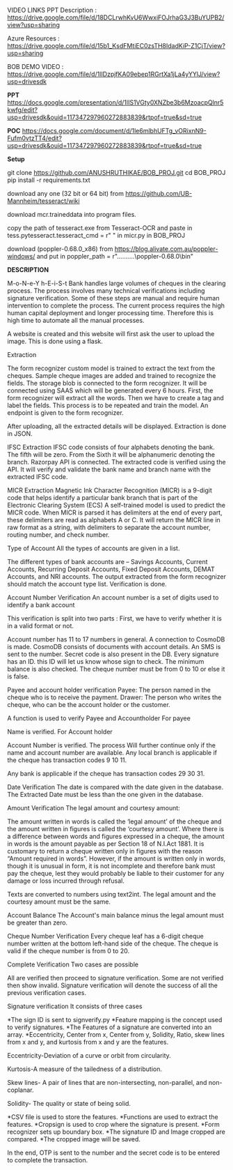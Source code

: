 VIDEO LINKS
PPT Description : https://drive.google.com/file/d/18DCLrwhKvU6WwxiFOJrhaG3J3BuYUPB2/view?usp=sharing

Azure Resources : https://drive.google.com/file/d/15b1_KsdFMtiEC0zsTH8IdadKiP-Z1CjT/view?usp=sharing

BOB DEMO VIDEO : https://drive.google.com/file/d/1lIDzpjfKA09ebep1RGrtXa1jLa4yYYlJ/view?usp=drivesdk

**PPT**
https://docs.google.com/presentation/d/1lIS1VGty0XNZbe3b6MzoacpQlnr5kwfg/edit?usp=drivesdk&ouid=117347297960272883839&rtpof=true&sd=true

**POC**
https://docs.google.com/document/d/1le6mlbhUFTg_vORixnN9-Fufm0vtzTT4/edit?usp=drivesdk&ouid=117347297960272883839&rtpof=true&sd=true

**Setup**

git clone https://github.com/ANUSHRUTHIKAE/BOB_PROJ.git
cd BOB_PROJ
pip install -r requirements.txt

download any one (32 bit or 64 bit)
from https://github.com/UB-Mannheim/tesseract/wiki

download mcr.traineddata into program files.

copy the path of tesseract.exe from Tesseract-OCR and paste in tess.pytesseract.tesseract_cmd = r" " in micr.py in BOB_PROJ

download (poppler-0.68.0_x86) from https://blog.alivate.com.au/poppler-windows/ 
and put in poppler_path = r"..........\poppler-0.68.0\bin"


**DESCRIPTION**

M-o-N-e-Y h-E-i-S-t Bank handles large volumes of cheques in the clearing process. The process involves many technical verifications including signature verification. Some of these steps are manual and require human intervention to complete the process. The current process requires the high human capital deployment and longer processing time. Therefore this is high time to automate all the manual processes.

A website is created and this website will first ask the user to upload the image. This is done using a flask.

Extraction

The form recognizer custom model is trained to extract the text from the cheques. Sample cheque images are added and trained to recognize the fields. The storage blob is connected to the form recognizer. It will be connected using SAAS which will be generated every 6 hours. First, the form recognizer will extract all the words. Then we have to create a tag and label the fields. This process is to be repeated and train the model. An endpoint is given to the form recognizer.

After uploading, all the extracted details will be displayed. Extraction is done in JSON.

IFSC Extraction IFSC code consists of four alphabets denoting the bank. The fifth will be zero. From the Sixth it will be alphanumeric denoting the branch. Razorpay API is connected. The extracted code is verified using the API. It will verify and validate the bank name and branch name with the extracted IFSC code.

MICR Extraction Magnetic Ink Character Recognition (MICR) is a 9-digit code that helps identify a particular bank branch that is part of the Electronic Clearing System (ECS) A self-trained model is used to predict the MICR code. When MICR is parsed it has delimiters at the end of every part, these delimiters are read as alphabets A or C. It will return the MICR line in raw format as a string, with delimiters to separate the account number, routing number, and check number.

Type of Account All the types of accounts are given in a list.

The different types of bank accounts are – Savings Accounts, Current Accounts, Recurring Deposit Accounts, Fixed Deposit Accounts, DEMAT Accounts, and NRI accounts.
The output extracted from the form recognizer should match the account type list. Verification is done.

Account Number Verification An account number is a set of digits used to identify a bank account

This verification is split into two parts : First, we have to verify whether it is in a valid format or not.

Account number has 11 to 17 numbers in general.
A connection to CosmoDB is made.
CosmoDB consists of documents with account details.
An SMS is sent to the number.
Secret code is also present in the DB.
Every signature has an ID. this ID will let us know whose sign to check.
The minimum balance is also checked. The cheque number must be from 0 to 10 or else it is false.

Payee and account holder verification Payee: The person named in the cheque who is to receive the payment. Drawer: The person who writes the cheque, who can be the account holder or the customer.

A function is used to verify Payee and Accountholder For payee

Name is verified.
For Account holder

Account Number is verified. The process Will further continue only if the name and account number are available.
Any local branch is applicable if the cheque has transaction codes 9 10 11.

Any bank is applicable if the cheque has transaction codes 29 30 31.

Date Verification The date is compared with the date given in the database. The Extracted Date must be less than the one given in the database.

Amount Verification The legal amount and courtesy amount:

The amount written in words is called the ‘legal amount’ of the cheque and the amount written in figures is called the ‘courtesy amount’. Where there is a difference between words and figures expressed in a cheque, the amount in words is the amount payable as per Section 18 of N.I.Act 1881. It is customary to return a cheque written only in figures with the reason “Amount required in words”. However, if the amount is written only in words, though it is unusual in form, it is not incomplete and therefore bank must pay the cheque, lest they would probably be liable to their customer for any damage or loss incurred through refusal.

Texts are converted to numbers using text2int. The legal amount and the courtesy amount must be the same.

Account Balance The Account's main balance minus the legal amount must be greater than zero.

Cheque Number Verification Every cheque leaf has a 6-digit cheque number written at the bottom left-hand side of the cheque. The cheque is valid if the cheque number is from 0 to 20.

Complete Verification Two cases are possible

All are verified then proceed to signature verification.
Some are not verified then show invalid.
Signature verification will denote the success of all the previous verification cases.

Signature verification It consists of three cases

*The sign ID is sent to signverify.py *Feature mapping is the concept used to verify signatures. *The Features of a signature are converted into an array. *Eccentricity, Center from x, Center from y, Solidity, Ratio, skew lines from x and y, and kurtosis from x and y are the features.

Eccentricity-Deviation of a curve or orbit from circularity.

Kurtosis-A measure of the tailedness of a distribution.

Skew lines- A pair of lines that are non-intersecting, non-parallel, and non-coplanar.

Solidity- The quality or state of being solid.

*CSV file is used to store the features. *Functions are used to extract the features. *Cropsign is used to crop where the signature is present. *Form recognizer sets up boundary box. *The signature ID and Image cropped are compared. *The cropped image will be saved.

In the end, OTP is sent to the number and the secret code is to be entered to complete the transaction.
